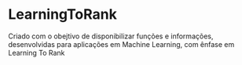 # LearningToRank
Criado com o obejtivo de disponibilizar funções e informações, desenvolvidas para aplicações em Machine Learning, com ênfase em Learning To Rank
